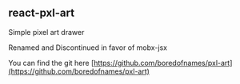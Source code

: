 ## react-pxl-art

Simple pixel art drawer

Renamed and Discontinued in favor of mobx-jsx

You can find the git here
[https://github.com/boredofnames/pxl-art](https://github.com/boredofnames/pxl-art)
